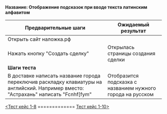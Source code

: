 **Название: Отображение подсказок при вводе текста латинским алфавитом** 

**Предварительные шаги** | **Ожидаемый результат** 
--- | ---
 Открыть сайт наложка.рф | 
 Нажать кнопку "Создать сделку" | Открылась страницы создания сделки 
**Шаги теста** | 
В доставке  написать название города переключив раскладку клавиатуры на английский. Например вместо: "Астрахань" написать "Fcnhf[fym" | Отобразится подсказка с названием нужного города на русском

[<Тест кейс 1-8](https://github.com/masteroff/Test-case-nalozhka/blob/main/case_create_a_deal%201-8.md)  =============  [Тест кейс 1-10>](https://github.com/masteroff/Test-case-nalozhka/blob/main/case_create_a_deal%201-10.md)